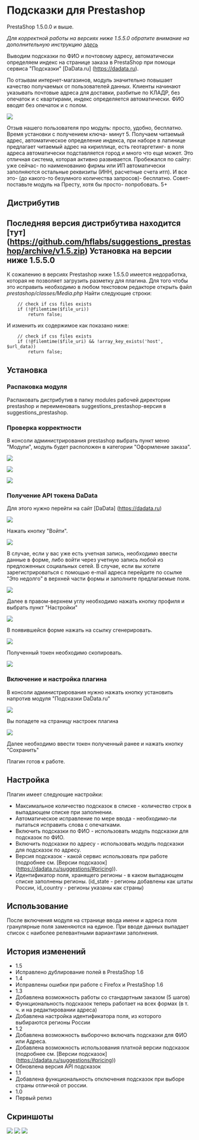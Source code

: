 Подсказки для Prestashop
========================
PrestaShop 1.5.0.0 и выше. 

*Для корректной работы на версиях ниже 1.5.5.0 обратите внимание на дополнительную инструкцию [здесь](#user-content-Установка-на-версии-ниже-1550)*

Выводим подсказки по ФИО и почтовому адресу, автоматически определяем индекс на странице заказа в PrestaShop при помощи сервиса "Подсказки" [DaData.ru] (https://dadata.ru).

По отзывам интернет-магазинов, модуль значительно повышает качество получаемых от пользователей данных. Клиенты начинают указывать почтовые адреса для доставки, разбитые по КЛАДР, без опечаток и с квартирами, индекс определяется автоматически. ФИО вводят без опечаток и с полом.

![](doc/dadata-prestashop-demo-2.png)
 
Отзыв нашего пользователя про модуль:
просто, удобно, бесплатно. Время установки с получением ключа- минут 5. Получаем читаемый адрес, автоматическое определение индекса, при наборе в латинице предлагает читаемый адрес на кириллице, есть геотаргетинг- в поля адреса автоматически подставляется город и много что еще может. Это отличная система, которая активно развивается. Пробежался по сайту: уже сейчас- по наименованию фирмы или ИП автоматически заполняются остальные реквизиты (ИНН, расчетные счета итп). И все это- (до какого-то безумного количества запросов)- бесплатно. Совет- поставьте модуль на Престу, хотя бы просто- попробовать. 5+

Дистрибутив
-----------

Последняя версия дистрибутива находится [тут] (https://github.com/hflabs/suggestions_prestashop/archive/v1.5.zip)
Установка на версии ниже 1.5.5.0
--------------------------------

К сожалению в версиях Prestashop ниже 1.5.5.0 имеется недоработка, которая не позволяет загрузить разметку для плагина. Для того чтобы это исправить необходимо в любом текстовом редакторе открыть файл _prestashop/classes/Media.php_
Найти следующие строки:

		// check if css files exists
		if (!@filemtime($file_uri))
			return false;

И изменить их содержимое как показано ниже:

		// check if css files exists
		if (!@filemtime($file_uri) && !array_key_exists('host', $url_data)) 
			return false;


Установка
---------
### Распаковка модуля
Распаковать дистрибутив в папку modules рабочей директории prestashop и переименовать suggestions_prestashop-версия в suggestions_prestashop.
### Проверка корректности
В консоли администрирования prestashop выбрать пункт меню "Модули", модуль будет расположен в категории "Оформление заказа".

![](doc/dadata-prestashop-admin.png)

![](doc/dadata-prestashop-plugins.png)

![](doc/dadata-prestashop-plugins-install.png)

### Получение API токена DaData
Для этого нужно перейти на сайт [DaData] (https://dadata.ru)

![](doc/dadata-home.png)

Нажать кнопку "Войти".

![](doc/dadata-login.png)

В случае, если у вас уже есть учетная запись, необходимо ввести данные в форме, либо войти через учетную запись любой из предложенных социальных сетей.
В случае, если вы хотите зарегистрироваться с помощью e-mail адреса перейдите по ссылке "Это недолго" в верхней части формы и заполните предлагаемые поля.

![](doc/dadata-new.png)

Далее в правом-верхнем углу необходимо нажать кнопку профиля и выбрать пункт "Настройки"

![](doc/dadata-menu.png)

В появившейся форме нажать на ссылку сгенерировать.

![](doc/dadata-settings-initial.png)

Полученный токен необходимо скопировать.

![](doc/dadata-settings-token.png)

### Включение и настройка плагина
В консоли администрирования нужно нажать кнопку установить напротив модуля "Подсказки DaData.ru"

![](doc/dadata-prestashop-plugins-install.png)

Вы попадете на страницу настроек плагина

![](doc/dadata-prestashop-plugins-settings-edited.png)

Далее необходимо ввести токен полученный ранее и нажать кнопку "Сохранить"

Плагин готов к работе.

Настройка
---------

Плагин имеет следующие настройки:
* Максимальное количество подсказок в списке - количество строк в выпадающем списке при заполнении.
* Автоматическое исправление по мере ввода - необходимо-ли пытаться исправить слова с опечатками.
* Включить подсказки по ФИО - использовать модуль подсказки для подсказок по ФИО.
* Включить подсказки по адресу - использовать модуль подсказки для подсказок по адресу.
* Версия подсказок - какой сервис использовать при работе (подробнее см. [Версии подсказок] (https://dadata.ru/suggestions/#pricing)).
* Идентификатор поля, хранящего регионы - в каком выпадающем списке заполнены регионы. (id_state - регионы добавлены как штаты России, id_country - регионы указаны как страны)


Использование
-------------

После включения модуля на странице ввода имени и адреса поля гранулярные поля заменяются на единое. При вводе данных выпадает список с наиболее релевантными вариантами заполнения. 

История изменений
-----------------

* 1.5
 * Исправлено дублирование полей в PrestaShop 1.6
* 1.4
 * Исправлены ошибки при работе с Firefox и PrestaShop 1.6
* 1.3
 * Добавлена возможность работы со стандартным заказом (5 шагов)
 * Функциональность подсказок теперь работает на всех формах (в т. ч. и на редактировании адреса)
 * Добавлена настройка идентификатора поля, из которого выбираются регионы России
* 1.2
 * Добавлена возможность выборочно включать подсказки для ФИО или Адреса.
 * Добавлена возможность использования платной версии подсказок (подробнее см. [Версии подсказок] (https://dadata.ru/suggestions/#pricing))
 * Обновлена версия API подсказок
* 1.1
 * Добавлена функциональность отключения подсказок при выборе страны отличной от россии.
* 1.0
 * Первый релиз

Скриншоты
---------
![](doc/dadata-prestashop-demo-1.png)
![](doc/dadata-prestashop-demo-2.png)
![](doc/dadata-prestashop-demo-3.png)
